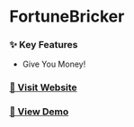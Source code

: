 # FortuneBricker

### ✨ Key Features
- Give You Money!


### [🚀 Visit Website](https://1121-ntufc-final-github.vercel.app/)

### [🚀 View Demo]()

